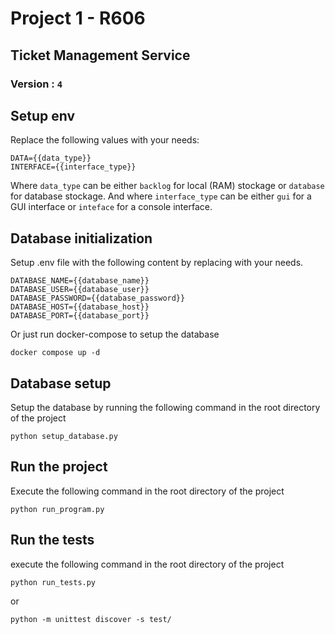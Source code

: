 # Project 1 - R606

## Ticket Management Service

### Version :  ``4``

## Setup env

Replace the following values with your needs:

```properties
DATA={{data_type}}
INTERFACE={{interface_type}}
```

Where ``data_type`` can be either `backlog` for local (RAM) stockage or `database` for database stockage.
And where ``interface_type`` can be either `gui` for a GUI interface or `inteface` for a console interface.

## Database initialization

Setup .env file with the following content by replacing with your needs.

```properties
DATABASE_NAME={{database_name}}
DATABASE_USER={{database_user}}
DATABASE_PASSWORD={{database_password}}
DATABASE_HOST={{database_host}}
DATABASE_PORT={{database_port}}
```

Or just run docker-compose to setup the database

```
docker compose up -d
```

## Database setup

Setup the database by running the following command in the root directory of the project

```
python setup_database.py
```

## Run the project

Execute the following command in the root directory of the project

```
python run_program.py
```

## Run the tests

execute the following command in the root directory of the project

```
python run_tests.py
```

or

```
python -m unittest discover -s test/
```

